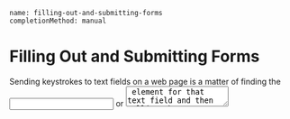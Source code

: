 ```ngMeta
name: filling-out-and-submitting-forms
completionMethod: manual
```
# Filling Out and Submitting Forms
Sending keystrokes to text fields on a web page is a matter of finding the <input> or <textarea> element for that text field and then calling the send_keys() method. For example, enter the following into the interactive shell:

```python
>>> from selenium import webdriver
>>> browser = webdriver.Firefox()
>>> browser.get('https://mail.yahoo.com')
>>> emailElem = browser.find_element_by_id('login-username')
>>> emailElem.send_keys('not_my_real_email')
>>> passwordElem = browser.find_element_by_id('login-passwd')
>>> passwordElem.send_keys('12345')
>>> passwordElem.submit()
```
As long as Gmail hasn’t changed the id of the Username and Password text fields since this book was published, the previous code will fill in those text fields with the provided text. (You can always use the browser’s inspector to verify the id.) Calling the submit() method on any element will have the same result as clicking the Submit button for the form that element is in. (You could have just as easily called emailElem.submit(), and the code would have done the same thing.)

# Sending Special Keys
Selenium has a module for keyboard keys that are impossible to type into a string value, which function much like escape characters. These values are stored in attributes in the selenium.webdriver.common.keys module. Since that is such a long module name, it’s much easier to run from selenium.webdriver.common.keys import Keys at the top of your program; if you do, then you can simply write Keys anywhere you’d normally have to write selenium.webdriver.common.keys. Table 11-5 lists the commonly used Keys variables.

Table 11-5. Commonly Used Variables in the selenium.webdriver.common.keys Module

Attributes 												Meanings

Keys.DOWN, Keys.UP, Keys.LEFT, Keys.RIGHT 				The keyboard arrow keys

Keys.ENTER, Keys.RETURN 								The ENTER and RETURN keys

Keys.HOME, Keys.END, Keys.PAGE_DOWN, Keys.PAGE_UP 		The home, end, pagedown, and pageup keys

Keys.ESCAPE, Keys.BACK_SPACE, Keys.DELETE                The ESC, BACKSPACE, and DELETE keys

Keys.F1, Keys.F2,..., Keys.F12                           The F1 to F12 keys at the top of the keyboard

Keys.TAB                                                 The TAB key

For example, if the cursor is not currently in a text field, pressing the HOME and END keys will scroll the browser to the top and bottom of the page, respectively. Enter the following into the interactive shell, and notice how the send_keys() calls scroll the page:

```python
>>> from selenium import webdriver
>>> from selenium.webdriver.common.keys import Keys
>>> browser = webdriver.Firefox()
>>> browser.get('http://nostarch.com')
>>> htmlElem = browser.find_element_by_tag_name('html')
>>> htmlElem.send_keys(Keys.END)     # scrolls to bottom
>>> htmlElem.send_keys(Keys.HOME)    # scrolls to top
```
The <html> tag is the base tag in HTML files: The full content of the HTML file is enclosed within the <html> and </html> tags. Calling browser.find_element_by_tag_name('html') is a good place to send keys to the general web page. This would be useful if, for example, new content is loaded once you’ve scrolled to the bottom of the page.

